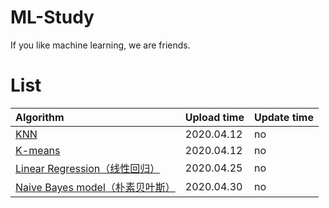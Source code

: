 # ML-Study

If you like machine learning, we are friends.

# List

| Algorithm | Upload time | Update time |
|:-|:-|:-|
| [KNN](https://github.com/WangRongsheng/Machine-learning/blob/master/ML/knn.md) | 2020.04.12 | no |
| [K-means](https://github.com/WangRongsheng/Machine-learning/blob/master/ML/k-means.md) | 2020.04.12 | no |
| [Linear Regression（线性回归）](https://github.com/WangRongsheng/Machine-learning/blob/master/ML/LinearRegression.md) | 2020.04.25 | no | 
| [Naive Bayes model（朴素贝叶斯）](https://github.com/WangRongsheng/Machine-learning/blob/master/ML/NaiveBayesmodel.md) | 2020.04.30 | no |

